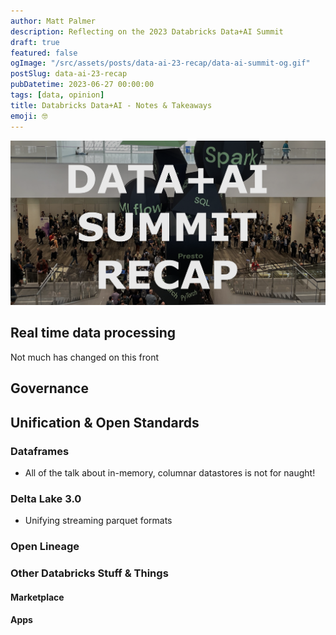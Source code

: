 ```yaml
---
author: Matt Palmer
description: Reflecting on the 2023 Databricks Data+AI Summit
draft: true
featured: false
ogImage: "/src/assets/posts/data-ai-23-recap/data-ai-summit-og.gif"
postSlug: data-ai-23-recap
pubDatetime: 2023-06-27 00:00:00
tags: [data, opinion]
title: Databricks Data+AI - Notes & Takeaways
emoji: 🤓
---
```


<style>
  img {
    width: auto;
    max-height: 500px;
    aspect-ratio: attr(width) / attr(height);
  }
</style>

![](/src/assets/posts/data-ai-23-recap/data-ai-summit-og.png)

## Real time data processing

Not much has changed on this front

## Governance

## Unification & Open Standards

### Dataframes

- All of the talk about in-memory, columnar datastores is not for naught!

### Delta Lake 3.0

- Unifying streaming parquet formats

### Open Lineage

### Other Databricks Stuff & Things

#### Marketplace

#### Apps
